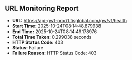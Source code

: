 ## URL Monitoring Report

- **URL:** https://api-gw1-prod1.fisglobal.com/gw/v1/health
- **Start Time:** 2025-10-24T08:14:48.879938
- **End Time:** 2025-10-24T08:14:49.178976
- **Total Time Taken:** 0.299038 seconds
- **HTTP Status Code:** 403
- **Status:** Failure
- **Failure Reason:** HTTP Status Code: 403
